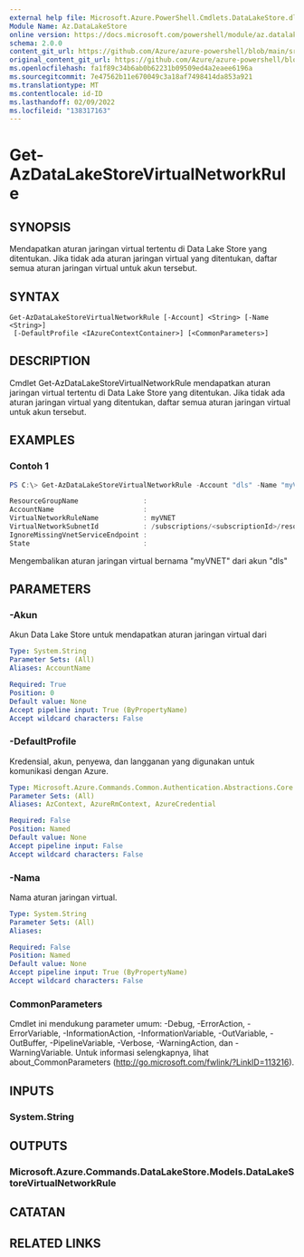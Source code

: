 ```yaml
---
external help file: Microsoft.Azure.PowerShell.Cmdlets.DataLakeStore.dll-Help.xml
Module Name: Az.DataLakeStore
online version: https://docs.microsoft.com/powershell/module/az.datalakestore/get-azdatalakestorevirtualnetworkrule
schema: 2.0.0
content_git_url: https://github.com/Azure/azure-powershell/blob/main/src/DataLakeStore/DataLakeStore/help/Get-AzDataLakeStoreVirtualNetworkRule.md
original_content_git_url: https://github.com/Azure/azure-powershell/blob/main/src/DataLakeStore/DataLakeStore/help/Get-AzDataLakeStoreVirtualNetworkRule.md
ms.openlocfilehash: fa1f89c34b6ab0b62231b09509ed4a2eaee6196a
ms.sourcegitcommit: 7e47562b11e670049c3a18af7498414da853a921
ms.translationtype: MT
ms.contentlocale: id-ID
ms.lasthandoff: 02/09/2022
ms.locfileid: "138317163"
---
```

# Get-AzDataLakeStoreVirtualNetworkRule

## SYNOPSIS
Mendapatkan aturan jaringan virtual tertentu di Data Lake Store yang ditentukan.
Jika tidak ada aturan jaringan virtual yang ditentukan, daftar semua aturan jaringan virtual untuk akun tersebut.

## SYNTAX

```
Get-AzDataLakeStoreVirtualNetworkRule [-Account] <String> [-Name <String>]
 [-DefaultProfile <IAzureContextContainer>] [<CommonParameters>]
```

## DESCRIPTION
Cmdlet Get-AzDataLakeStoreVirtualNetworkRule mendapatkan aturan jaringan virtual tertentu di Data Lake Store yang ditentukan.
Jika tidak ada aturan jaringan virtual yang ditentukan, daftar semua aturan jaringan virtual untuk akun tersebut.

## EXAMPLES

### Contoh 1
```powershell
PS C:\> Get-AzDataLakeStoreVirtualNetworkRule -Account "dls" -Name "myVNET"

ResourceGroupName                :
AccountName                      :
VirtualNetworkRuleName           : myVNET
VirtualNetworkSubnetId           : /subscriptions/<subscriptionId>/resourceGroups/<resourceGroup>/providers/Microsoft.Network/virtualNetworks/myVNET/subnets/testId
IgnoreMissingVnetServiceEndpoint :
State                            :
```

Mengembalikan aturan jaringan virtual bernama "myVNET" dari akun "dls"

## PARAMETERS

### -Akun
Akun Data Lake Store untuk mendapatkan aturan jaringan virtual dari

```yaml
Type: System.String
Parameter Sets: (All)
Aliases: AccountName

Required: True
Position: 0
Default value: None
Accept pipeline input: True (ByPropertyName)
Accept wildcard characters: False
```

### -DefaultProfile
Kredensial, akun, penyewa, dan langganan yang digunakan untuk komunikasi dengan Azure.

```yaml
Type: Microsoft.Azure.Commands.Common.Authentication.Abstractions.Core.IAzureContextContainer
Parameter Sets: (All)
Aliases: AzContext, AzureRmContext, AzureCredential

Required: False
Position: Named
Default value: None
Accept pipeline input: False
Accept wildcard characters: False
```

### -Nama
Nama aturan jaringan virtual.

```yaml
Type: System.String
Parameter Sets: (All)
Aliases:

Required: False
Position: Named
Default value: None
Accept pipeline input: True (ByPropertyName)
Accept wildcard characters: False
```

### CommonParameters
Cmdlet ini mendukung parameter umum: -Debug, -ErrorAction, -ErrorVariable, -InformationAction, -InformationVariable, -OutVariable, -OutBuffer, -PipelineVariable, -Verbose, -WarningAction, dan -WarningVariable. Untuk informasi selengkapnya, lihat about_CommonParameters (http://go.microsoft.com/fwlink/?LinkID=113216).

## INPUTS

### System.String

## OUTPUTS

### Microsoft.Azure.Commands.DataLakeStore.Models.DataLakeStoreVirtualNetworkRule

## CATATAN

## RELATED LINKS
